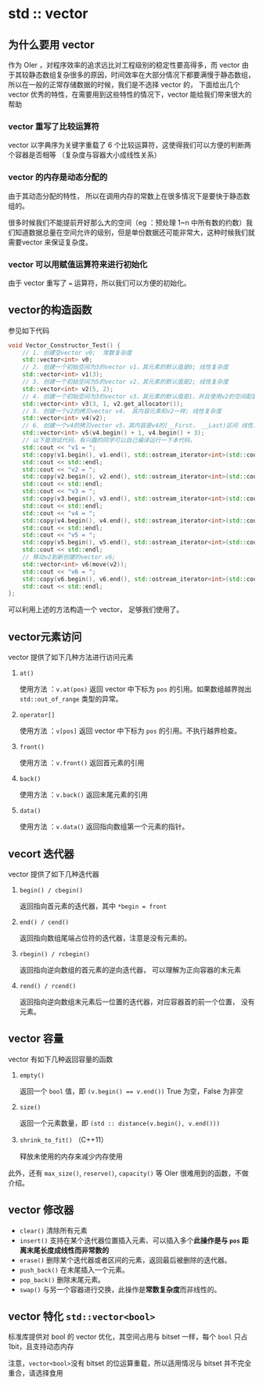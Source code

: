 # std :: vector

## 为什么要用 vector 

作为 OIer ，对程序效率的追求远比对工程级别的稳定性要高得多，而 vector 由于其较静态数组复杂很多的原因，时间效率在大部分情况下都要满慢于静态数组，所以在一般的正常存储数据的时候，我们是不选择 vector 的， 下面给出几个 vector 优秀的特性，在需要用到这些特性的情况下，vector 能给我们带来很大的帮助

### vector 重写了比较运算符

vector 以字典序为关键字重载了 6 个比较运算符，这使得我们可以方便的判断两个容器是否相等   （复杂度与容器大小成线性关系）

### vector 的内存是动态分配的

由于其动态分配的特性， 所以在调用内存的常数上在很多情况下是要快于静态数组的。

很多时候我们不能提前开好那么大的空间（eg ：预处理 1~n 中所有数的约数）我们知道数据总量在空间允许的级别，但是单份数据还可能非常大，这种时候我们就需要vector 来保证复杂度。

### vector 可以用赋值运算符来进行初始化

由于 vector 重写了 `=` 运算符，所以我们可以方便的初始化。

## vector的构造函数

参见如下代码

```cpp
void Vector_Constructor_Test() {
    // 1. 创建空vector v0;  常数复杂度
    std::vector<int> v0;
    // 2. 创建一个初始空间为3的vector v1，其元素的默认值是0; 线性复杂度
    std::vector<int> v1(3);
    // 3. 创建一个初始空间为5的vector v2，其元素的默认值是2; 线性复杂度
    std::vector<int> v2(5, 2);
    // 4. 创建一个初始空间为3的vector v3，其元素的默认值是1，并且使用v2的空间配置器 线性复杂度
    std::vector<int> v3(3, 1, v2.get_allocator());
    // 5. 创建一个v2的拷贝vector v4， 其内容元素和v2一样; 线性复杂度
    std::vector<int> v4(v2);
    // 6. 创建一个v4的拷贝vector v5，其内容是v4的[__First， __Last)区间 线性复杂度
    std::vector<int> v5(v4.begin() + 1, v4.begin() + 3);
    // 以下是测试代码，有兴趣的同学可以自己编译运行一下本代码。
    std::cout << "v1 = ";
    std::copy(v1.begin(), v1.end(), std::ostream_iterator<int>(std::cout, " "));
    std::cout << std::endl;
    std::cout << "v2 = ";
    std::copy(v2.begin(), v2.end(), std::ostream_iterator<int>(std::cout, " "));
    std::cout << std::endl;
    std::cout << "v3 = ";
    std::copy(v3.begin(), v3.end(), std::ostream_iterator<int>(std::cout, " "));
    std::cout << std::endl;
    std::cout << "v4 = ";
    std::copy(v4.begin(), v4.end(), std::ostream_iterator<int>(std::cout, " "));
    std::cout << std::endl;
    std::cout << "v5 = ";
    std::copy(v5.begin(), v5.end(), std::ostream_iterator<int>(std::cout, " "));
    std::cout << std::endl;
    // 移动v2到新创建的vector v6;
    std::vector<int> v6(move(v2));
    std::cout << "v6 = ";
    std::copy(v6.begin(), v6.end(), std::ostream_iterator<int>(std::cout, " "));
    std::cout << std::endl;
};
```

可以利用上述的方法构造一个 vector， 足够我们使用了。

## vector元素访问

vector 提供了如下几种方法进行访问元素

1. `at() `

    使用方法 ：`v.at(pos)` 返回 vector 中下标为 `pos` 的引用。如果数组越界抛出 `std::out_of_range` 类型的异常。

2. `operator[]`

    使用方法 ：`v[pos]` 返回 vector 中下标为 `pos` 的引用。不执行越界检查。

3. `front()`

    使用方法 ：`v.front()` 返回首元素的引用

4. `back()`

    使用方法 ：`v.back()` 返回末尾元素的引用

5. `data()`

    使用方法 ：`v.data()` 返回指向数组第一个元素的指针。

## vecort 迭代器

vector 提供了如下几种迭代器

1. `begin() / cbegin()`

    返回指向首元素的迭代器，其中 `*begin = front`

2. `end() / cend()`

    返回指向数组尾端占位符的迭代器，注意是没有元素的。

3. `rbegin() / rcbegin()`

    返回指向逆向数组的首元素的逆向迭代器， 可以理解为正向容器的末元素

4. `rend() / rcend()`

    返回指向逆向数组末元素后一位置的迭代器，对应容器首的前一个位置， 没有元素。

## vector 容量

vector 有如下几种返回容量的函数

1. `empty()`

    返回一个 `bool` 值，即 `(v.begin() == v.end())` True 为空，False 为非空

2. `size()`

    返回一个元素数量，即 `(std :: distance(v.begin(), v.end()))`

3. `shrink_to_fit()` （C++11）

    释放未使用的内存来减少内存使用

此外，还有 `max_size()`, `reserve()`, `capacity()` 等 OIer 很难用到的函数，不做介绍。

## vector 修改器

- `clear()` 清除所有元素
- `insert()` 支持在某个迭代器位置插入元素、可以插入多个**此操作是与 `pos` 距离末尾长度成线性而非常数的**
- `erase()` 删除某个迭代器或者区间的元素，返回最后被删除的迭代器。
- `push_back()` 在末尾插入一个元素。
- `pop_back()` 删除末尾元素。
- `swap()` 与另一个容器进行交换，此操作是**常数复杂度**而非线性的。

## vector 特化 `std::vector<bool>`

标准库提供对 bool 的 vector 优化，其空间占用与 bitset 一样，每个 `bool` 只占 1bit，且支持动态内存

注意，`vector<bool>`没有 bitset 的位运算重载，所以适用情况与 bitset 并不完全重合，请选择食用
